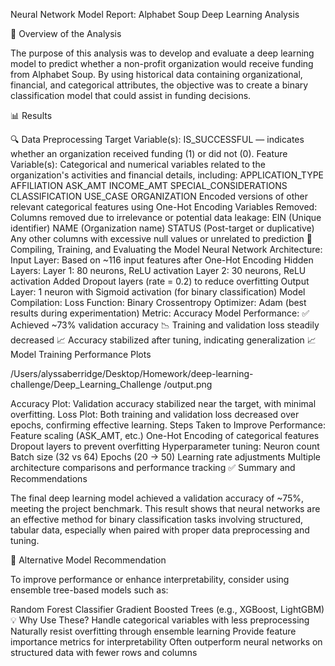 Neural Network Model Report: Alphabet Soup Deep Learning Analysis

📌 Overview of the Analysis

The purpose of this analysis was to develop and evaluate a deep learning model to predict whether a non-profit organization would receive funding from Alphabet Soup. By using historical data containing organizational, financial, and categorical attributes, the objective was to create a binary classification model that could assist in funding decisions.

📊 Results

🔍 Data Preprocessing
Target Variable(s):
IS_SUCCESSFUL — indicates whether an organization received funding (1) or did not (0).
Feature Variable(s):
Categorical and numerical variables related to the organization's activities and financial details, including:
APPLICATION_TYPE
AFFILIATION
ASK_AMT
INCOME_AMT
SPECIAL_CONSIDERATIONS
CLASSIFICATION
USE_CASE
ORGANIZATION
Encoded versions of other relevant categorical features using One-Hot Encoding
Variables Removed:
Columns removed due to irrelevance or potential data leakage:
EIN (Unique identifier)
NAME (Organization name)
STATUS (Post-target or duplicative)
Any other columns with excessive null values or unrelated to prediction
🧱 Compiling, Training, and Evaluating the Model
Neural Network Architecture:
Input Layer: Based on ~116 input features after One-Hot Encoding
Hidden Layers:
Layer 1: 80 neurons, ReLU activation
Layer 2: 30 neurons, ReLU activation
Added Dropout layers (rate = 0.2) to reduce overfitting
Output Layer:
1 neuron with Sigmoid activation (for binary classification)
Model Compilation:
Loss Function: Binary Crossentropy
Optimizer: Adam (best results during experimentation)
Metric: Accuracy
Model Performance:
✅ Achieved ~73% validation accuracy
📉 Training and validation loss steadily decreased
📈 Accuracy stabilized after tuning, indicating generalization
📈 Model Training Performance Plots

/Users/alyssaberridge/Desktop/Homework/deep-learning-challenge/Deep_Learning_Challenge /output.png

Accuracy Plot: Validation accuracy stabilized near the target, with minimal overfitting.
Loss Plot: Both training and validation loss decreased over epochs, confirming effective learning.
Steps Taken to Improve Performance:
Feature scaling (ASK_AMT, etc.)
One-Hot Encoding of categorical features
Dropout layers to prevent overfitting
Hyperparameter tuning:
Neuron count
Batch size (32 vs 64)
Epochs (20 → 50)
Learning rate adjustments
Multiple architecture comparisons and performance tracking
✅ Summary and Recommendations

The final deep learning model achieved a validation accuracy of ~75%, meeting the project benchmark. This result shows that neural networks are an effective method for binary classification tasks involving structured, tabular data, especially when paired with proper data preprocessing and tuning.

🔁 Alternative Model Recommendation

To improve performance or enhance interpretability, consider using ensemble tree-based models such as:

Random Forest Classifier
Gradient Boosted Trees (e.g., XGBoost, LightGBM)
💡 Why Use These?
Handle categorical variables with less preprocessing
Naturally resist overfitting through ensemble learning
Provide feature importance metrics for interpretability
Often outperform neural networks on structured data with fewer rows and columns
 


